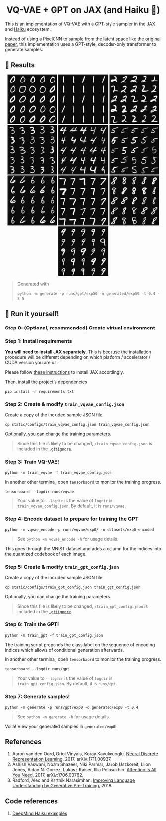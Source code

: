 <div align="center">

# VQ-VAE + GPT on JAX (and Haiku :scroll:)

</div>

This is an implementation of VQ-VAE with a GPT-style sampler 
in the [JAX](https://github.com/google/jax) and 
[Haiku](https://github.com/deepmind/dm-haiku) ecosystem.

Instead of using a PixelCNN to sample from the latent space like the
[original paper](https://arxiv.org/pdf/1711.00937.pdf), this 
implementation uses a GPT-style, decoder-only transformer to generate samples.

## :star2: Results

<div align="center">

<img src="static/images/generated_0.png" width="160"/>
<img src="static/images/generated_1.png" width="160"/>
<img src="static/images/generated_2.png" width="160"/>
<img src="static/images/generated_3.png" width="160"/>
<img src="static/images/generated_4.png" width="160"/>
<img src="static/images/generated_5.png" width="160"/>
<img src="static/images/generated_6.png" width="160"/>
<img src="static/images/generated_7.png" width="160"/>
<img src="static/images/generated_8.png" width="160"/>
<img src="static/images/generated_9.png" width="160"/>

</div>

> Generated with 
> ```terminal
> python -m generate -p runs/gpt/exp50 -o generated/exp50 -t 0.4 -S 5

## :nut_and_bolt: Run it yourself!

### Step 0: (Optional, recommended) Create virtual environment


### Step 1: Install requirements

**You will need to install JAX separately.** This is because 
the installation procedure will be different depending on which 
platform / accelerator / CUDA version you are on.

Please follow [these instructions](https://github.com/google/jax#installation) 
to install JAX accordingly.

Then, install the project's dependencies

```terminal
pip install -r requirements.txt
```

### Step 2: Create & modify `train_vqvae_config.json`

Create a copy of the included sample JSON file.

```terminal
cp static/configs/train_vqvae_config.json train_vqvae_config.json
```

Optionally, you can change the training parameters. 

> Since this file is likely to be changed, 
> `/train_vqvae_config.json` is included in the [`.gitignore`](.gitignore).

### Step 3: Train VQ-VAE!

```terminal
python -m train_vqvae -f train_vqvae_config.json
```

In another other terminal, open `tensorbaord` to monitor 
the training progress.

```terminal
tensorboard --logdir runs/vqvae
```
> Your value to `--logdir` is the value of `logdir`
> in `train_vqvae_config.json`. By default, it is `runs/vqvae`.

### Step 4: Encode dataset to prepare for training the GPT

```terminal
python -m vqvae_encode -p runs/vqvae/exp0/ -o datasets/exp0-encoded
```
> See `python -m vqvae_encode -h` for usage details.

This goes through the MNIST dataset and adds a column for 
the indices into the quantized codebook of each image.

### Step 5: Create & modify `train_gpt_config.json`

Create a copy of the included sample JSON file.

```terminal
cp static/configs/train_gpt_config.json train_gpt_config.json
```

Optionally, you can change the training parameters. 

> Since this file is likely to be changed, 
> `/train_gpt_config.json` is included in the [`.gitignore`](.gitignore).

### Step 6: Train the GPT!

```terminal
python -m train_gpt -f train_gpt_config.json
```

The training script prepends the class label on the sequence of 
encoding indices which allows of conditional generation 
afterwards.

In another other terminal, open `tensorbaord` to monitor 
the training progress.

```terminal
tensorboard --logdir runs/gpt
```
> Your value to `--logdir` is the value of `logdir`
> in `train_gpt_config.json`. By default, it is `runs/gpt`.

### Step 7: Generate samples!

```terminal
python -m generate -p runs/gpt/exp0 -o generated/exp0 -t 0.4 
```
> See `python -m generate -h` for usage details.

Voilà! View your generated samples in `generated/exp0`!

## References

1. Aaron van den Oord, Oriol Vinyals, Koray Kavukcuoglu. 
   [Neural Discrete Representation Learning](https://arxiv.org/abs/1711.00937).
   2017. arXiv:1711.00937.
2. Ashish Vaswani, Noam Shazeer, Niki Parmar, Jakob Uszkoreit, Llion Jones, Aidan N. Gomez, Lukasz Kaiser, Illia Polosukhin. 
   [Attention Is All You Need](https://arxiv.org/abs/1812.11118). 
   2017. arXiv:1706.03762.
3. Radford, Alec and Karthik Narasimhan. 
   [Improving Language Understanding by Generative Pre-Training.](https://cdn.openai.com/research-covers/language-unsupervised/language_understanding_paper.pdf)
   2018.

## Code references

1. [DeepMind Haiku examples](https://github.com/deepmind/dm-haiku/tree/main/examples)
